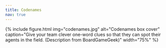 ```yaml
---
title: Codenames
nav: true
--- 
```


{% include figure.html img="codenames.jpg" alt="Codenames box cover" caption="Give your team clever one-word clues so that they can spot their agents in the field. (Description from BoardGameGeek)" width="75%" %}

